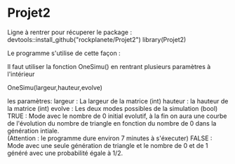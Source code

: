 # Projet2

Ligne à rentrer pour récuperer le package : devtools::install_github("rockplanete/Projet2")
                                            library(Projet2)



Le programme s'utilise de cette façon : 

Il faut utiliser la fonction OneSimu() en rentrant plusieurs paramètres à l'intérieur 

OneSimu(largeur,hauteur,evolve)

les paramètres:
largeur : La largeur de la matrice (int)
hauteur : la hauteur de la matrice (int)
evolve : Les deux modes possibles de la simulation (bool) 
         TRUE : Mode avec le nombre de 0 initial evolutif, 
                à la fin on aura une courbe de l'évolution 
                du nombre de triangle en fonction du nombre de 0 
                dans la génération intiale.  
                (Attention : le programme dure environ 7 minutes
                 à s'éxecuter)
         FALSE : Mode avec une seule génération de triangle et 
                 le nombre de 0 et de 1 généré avec une probabilité
                 égale à 1/2.
                 

